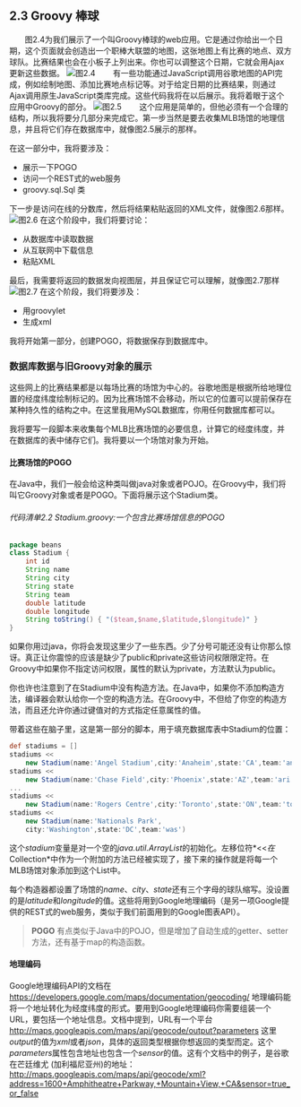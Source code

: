 ## 2.3 Groovy 棒球 ##
&#160; &#160; &#160; &#160;图2.4为我们展示了一个叫Groovy棒球的web应用。它是通过你给出一个日期，这个页面就会创造出一个职棒大联盟的地图，这张地图上有比赛的地点、双方球队。比赛结果也会在小板子上列出来。你也可以调整这个日期，它就会用Ajax更新这些数据。
![图2.4](http://i.imgur.com/kxOqTpm.png)
&#160; &#160; &#160; &#160;有一些功能通过JavaScript调用谷歌地图的API完成，例如绘制地图、添加比赛地点标记等。对于给定日期的比赛结果，则通过Ajax调用原生JavaScript类库完成。这些代码我将在以后展示。我将着眼于这个应用中Groovy的部分。
![图2.5](http://i.imgur.com/dYWpaVC.png)
&#160; &#160; &#160; &#160;这个应用是简单的，但他必须有一个合理的结构，所以我将要分几部分来完成它。第一步当然是要去收集MLB场馆的地理信息，并且将它们存在数据库中，就像图2.5展示的那样。

在这一部分中，我将要涉及：
- 展示一下POGO
- 访问一个REST式的web服务
- groovy.sql.Sql 类

下一步是访问在线的分数库，然后将结果粘贴返回的XML文件，就像图2.6那样。
![图2.6](http://i.imgur.com/YXAQE84.png)
在这个阶段中，我们将要讨论：
- 从数据库中读取数据
- 从互联网中下载信息
- 粘贴XML

最后，我需要将返回的数据发向视图层，并且保证它可以理解，就像图2.7那样
![图2.7](http://i.imgur.com/SM0gVZS.png)
在这个阶段，我们将要涉及：
- 用groovylet
- 生成xml

我将开始第一部分，创建POGO，将数据保存到数据库中。
### 数据库数据与旧Groovy对象的展示
这些网上的比赛结果都是以每场比赛的场馆为中心的。谷歌地图是根据所给地理位置的经度纬度绘制标记的。因为比赛场馆不会移动，所以它的位置可以提前保存在某种持久性的结构之中。在这里我用MySQL数据库，你用任何数据库都可以。

我将要写一段脚本来收集每个MLB比赛场馆的必要信息，计算它的经度纬度，并在数据库的表中储存它们。我将要以一个场馆对象为开始。
#### 比赛场馆的POGO
在Java中，我们一般会给这种类叫做java对象或者POJO。在Groovy中，我们将叫它Groovy对象或者是POGO。下面将展示这个Stadium类。
###### 代码清单2.2 Stadium.groovy:一个包含比赛场馆信息的POGO
```groovy
package beans
class Stadium {
	int id
	String name
	String city
	String state
	String team
	double latitude
	double longitude
	String toString() { "($team,$name,$latitude,$longitude)" }
}
```
如果你用过java，你将会发现这里少了一些东西。少了分号可能还没有让你那么惊讶。真正让你震惊的应该是缺少了public和private这些访问权限限定符。在Groovy中如果你不指定访问权限，属性的默认为private，方法默认为public。

你也许也注意到了在Stadium中没有构造方法。在Java中，如果你不添加构造方法，编译器会默认给你一个空的构造方法。在Groovy中，不但给了你空的构造方法，而且还允许你通过键值对的方式指定任意属性的值。

带着这些在脑子里，这是第一部分的脚本，用于填充数据库表中Stadium的位置：
```groovy
def stadiums = []
stadiums <<
	new Stadium(name:'Angel Stadium',city:'Anaheim',state:'CA',team:'ana')
stadiums <<
	new Stadium(name:'Chase Field',city:'Phoenix',state:'AZ',team:'ari')
...
stadiums <<
	new Stadium(name:'Rogers Centre',city:'Toronto',state:'ON',team:'tor')
stadiums <<
	new Stadium(name:'Nationals Park',
	city:'Washington',state:'DC',team:'was')
```
这个*stadium*变量是对一个空的*java.util.ArrayList*的初始化。左移位符*<<*在*Collection*中作为一个附加的方法已经被实现了，接下来的操作就是将每一个MLB场馆对象添加到这个List中。

每个构造器都设置了场馆的*name*、*city*、*state*还有三个字母的球队缩写。没设置的是*latitude*和*longitude*的值。这些将用到Google地理编码（是另一项Google提供的REST式的web服务，类似于我们前面用到的Google图表API）。
>**POGO**  有点类似于Java中的POJO，但是增加了自动生成的getter、setter方法，还有基于map的构造函数。
#### 地理编码
Google地理编码API的文档在
https://developers.google.com/maps/documentation/geocoding/
地理编码能将一个地址转化为经度纬度的形式。要用到Google地理编码你需要组装一个URL，要包括一个地址信息。文档中提到，URL有一个平台
http://maps.googleapis.com/maps/api/geocode/output?parameters
这里*output*的值为*xml*或者*json*，具体的返回类型根据你想返回的类型而定。这个*parameters*属性包含地址也包含一个*sensor*的值。这有个文档中的例子，是谷歌在芒廷维尤 (加利福尼亚州)的地址：
http://maps.googleapis.com/maps/api/geocode/xml?address=1600+Amphitheatre+Parkway,+Mountain+View,+CA&sensor=true_or_false